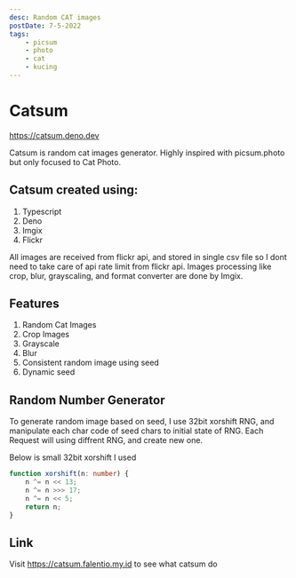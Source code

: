```yaml
---
desc: Random CAT images
postDate: 7-5-2022
tags:
    - picsum
    - photo
    - cat
    - kucing
---
```


# Catsum

https://catsum.deno.dev

Catsum is random cat images generator.
Highly inspired with picsum.photo but only focused to Cat Photo.

## Catsum created using:

1. Typescript
2. Deno
3. Imgix
4. Flickr

All images are received from flickr api, and stored in single csv file so I dont need to take care of api rate limit from flickr api.
Images processing like crop, blur, grayscaling, and format converter are done by Imgix.

## Features

1. Random Cat Images
2. Crop Images
3. Grayscale
4. Blur
5. Consistent random image using seed
6. Dynamic seed

## Random Number Generator

To generate random image based on seed, I use 32bit xorshift RNG, and manipulate each char code of seed chars to initial state of RNG. Each Request will using diffrent RNG, and create new one.

Below is small 32bit xorshift I used

```ts
function xorshift(n: number) {
	n ^= n << 13;
	n ^= n >>> 17;
	n ^= n << 5;
	return n;
}
```

## Link

Visit https://catsum.falentio.my.id to see what catsum do
